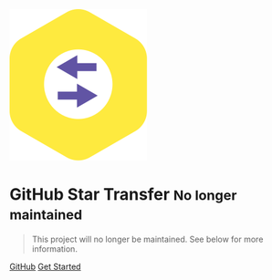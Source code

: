 <!-- _coverpage.md -->

![logo](logo2.svg)

# GitHub Star Transfer <small>No longer maintained</small>

> This project will no longer be maintained. See below for more information.

[GitHub](https://github.com/alexlee-dev/GitHub-Star-Transfer)
[Get Started](#github-star-transfer)